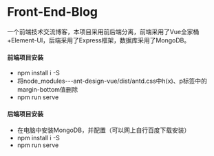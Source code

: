 # Front-End-Blog
一个前端技术交流博客，本项目采用前后端分离，前端采用了Vue全家桶+Element-UI，后端采用了Express框架，数据库采用了MongoDB。
#### 前端项目安装
- npm install i -S
- 将node_modules---ant-design-vue/dist/antd.css中h(x)、p标签中的margin-bottom值删除
- npm run serve
#### 后端项目安装
- 在电脑中安装MongoDB，并配置（可以网上自行百度下载安装）
- npm install i -S
- npm run serve
